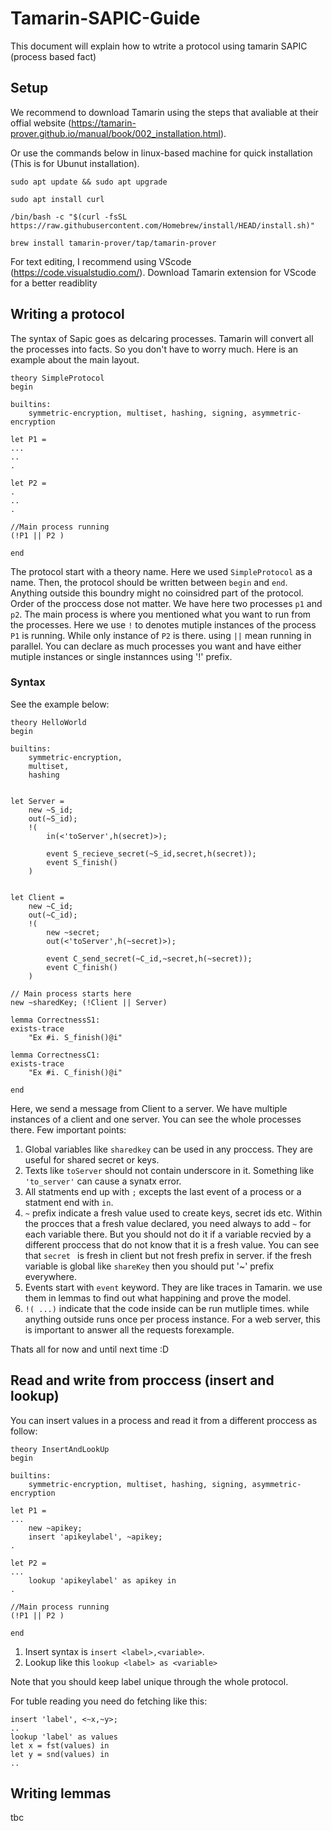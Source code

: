 # Tamarin-SAPIC-Guide

This document will explain how to wtrite a protocol using tamarin SAPIC (process based fact)


## Setup
We recommend to download Tamarin using the steps that avaliable at their offial website (<https://tamarin-prover.github.io/manual/book/002_installation.html>). 

Or use the commands below in linux-based machine for quick installation (This is for Ubunut installation).
```
sudo apt update && sudo apt upgrade

sudo apt install curl

/bin/bash -c "$(curl -fsSL https://raw.githubusercontent.com/Homebrew/install/HEAD/install.sh)"

brew install tamarin-prover/tap/tamarin-prover
```
For text editing, I recommend using VScode (<https://code.visualstudio.com/>). Download Tamarin extension for VScode for a better readiblity 

## Writing a protocol

The syntax of Sapic goes as delcaring processes. Tamarin will convert all the processes into facts. So you don't have to worry much. Here is an example about the main layout.
```
theory SimpleProtocol 
begin

builtins:
	symmetric-encryption, multiset,	hashing, signing, asymmetric-encryption
  
let P1 = 
...
..
.

let P2 =
.
..
.

//Main process running
(!P1 || P2 )

end
```

The protocol start with a theory name. Here we used `SimpleProtocol` as a name. Then, the protocol should be written between `begin` and `end`. Anything outside this boundry might no coinsidred part of the protocol. Order of the proccess dose not matter. We have here two processes `p1` and `p2`. The main process is where you mentioned what you want to run from the processes. Here we use `!` to denotes mutiple instances of the process `P1` is running. While only instance of `P2` is there. using `||` mean running in parallel. You can declare as much processes you want and have either mutiple instances or single instannces using '!' prefix.


### Syntax

See the example below:

```
theory HelloWorld
begin

builtins:
	symmetric-encryption,
	multiset,
	hashing


let Server =
	new ~S_id;
	out(~S_id);
	!(
		in(<'toServer',h(secret)>);

		event S_recieve_secret(~S_id,secret,h(secret));
		event S_finish()	
	)
	

let Client =
	new ~C_id;
	out(~C_id);
	!(
		new ~secret;
		out(<'toServer',h(~secret)>);

		event C_send_secret(~C_id,~secret,h(~secret));
		event C_finish()
	)

// Main process starts here
new ~sharedKey; (!Client || Server)

lemma CorrectnessS1:
exists-trace
	"Ex #i. S_finish()@i"

lemma CorrectnessC1:
exists-trace
	"Ex #i. C_finish()@i"

end

```


Here, we send a message from Client to a server. We have multiple instances of a client and one server. You can see the whole processes there.
Few important points:
1. Global variables like `sharedkey` can be used in any proccess. They are useful for shared secret or keys.
2. Texts like ``toServer`` should not contain underscore in it. Something like `'to_server'` can cause a synatx error. 
3. All statments end up with `;` excepts the last event of a process or a statment end with `in`.
4. `~` prefix indicate a fresh value used to create keys, secret ids etc. Within the procces that a fresh value declared, you need always to add `~` for each variable there. But you should not do it if a variable recvied by a different proccess that do not know that it is a fresh value. You can see that `secret ` is fresh in client but not fresh prefix in server. if the fresh variable is global like `shareKey` then you should put '~' prefix everywhere.
5. Events start with `event` keyword. They are like traces in Tamarin. we use them in lemmas to find out what happining and prove the model. 
6. `!( ...)` indicate that the code inside can be run mutliple times. while anything outside runs once per process instance. For a web server, this is important to answer all the requests forexample. 

Thats all for now and until next time :D

## Read and write from proccess (insert and lookup)

You can insert values in a process and read it from a different proccess as follow: 

```
theory InsertAndLookUp 
begin

builtins:
	symmetric-encryption, multiset,	hashing, signing, asymmetric-encryption
  
let P1 = 
...
	new ~apikey;
	insert 'apikeylabel', ~apikey; 
.

let P2 =
...
	lookup 'apikeylabel' as apikey in 
.

//Main process running
(!P1 || P2 )

end
```

1. Insert syntax is `insert <label>,<variable>`.
2. Lookup like this `lookup <label> as <variable>`

Note that you should keep label unique through the whole protocol.

For tuble reading you need do fetching like this:

```
insert 'label', <~x,~y>;
..
lookup 'label' as values
let x = fst(values) in
let y = snd(values) in
..
```
## Writing lemmas
tbc
